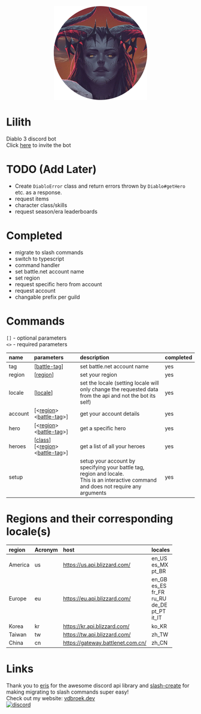 <div align="center">
    <img height="250" src="./assets/avatar-round.png">
</div>

# Lilith
Diablo 3 discord bot \
Click [here][invite-link] to invite the bot

<!-- # TODO (Must Have) -->

# TODO (Add Later)
- Create `DiabloError` class and return errors thrown by `Diablo#getHero` etc. as a response.
- request items
- character class/skills
- request season/era leaderboards

# Completed
- migrate to slash commands
- switch to typescript
- command handler
- set battle.net account name
- set region
- request specific hero from account
- request account
- changable prefix per guild

# Commands
`[]` - optional parameters \
`<>` - required parameters

| name | parameters | description | completed |
|:-|:-|:-|:-|
| tag | [[battle-tag][tag-link]] | set battle.net account name | yes |
| region | [[region][locale-link]] | set your region | yes |
| locale | [[locale][locale-link]] | set the locale (setting locale will only change the requested data from the api and not the bot its self) | yes |
| account | [<[region][locale-link]> <[battle-tag][tag-link]>] | get your account details | yes |
| hero | <id> [<[region][locale-link]> <[battle-tag][tag-link]>] | get a specific hero | yes |
| heroes | [[class][class-link]] [<[region][locale-link]> <[battle-tag][tag-link]>] | get a list of all your heroes | yes |
| setup || setup your account by specifying your battle tag, region and locale. <br> This is an interactive command and does not require any arguments | yes |

# Regions and their corresponding locale(s)
| region        | Acronym | host                              | locales                                                                 |
|:--------------|:--------|:----------------------------------|:------------------------------------------------------------------------|
| America       | us      | https://us.api.blizzard.com/      | en_US <br> es_MX <br> pt_BR                                             |
| Europe        | eu      | https://eu.api.blizzard.com/      | en_GB <br> es_ES <br> fr_FR <br> ru_RU <br> de_DE <br> pt_PT <br> it_IT |
| Korea         | kr      | https://kr.api.blizzard.com/      | ko_KR                                                                   |
| Taiwan        | tw      | https://tw.api.blizzard.com/      | zh_TW                                                                   |
| China         | cn      | https://gateway.battlenet.com.cn/ | zh_CN                                                                   |

# Links
Thank you to [eris](https://github.com/abalabahaha/eris) for the awesome discord api library and [slash-create](https://github.com/Snazzah/slash-create) for making migrating to slash commands super easy! \
Check out my website: [vdbroek.dev](https://vdbroek.dev) \
[![discord](https://discordapp.com/api/v6/guilds/240059867744698368/widget.png?style=banner2)](https://discord.gg/qqtrrMj)


[invite-link]: https://discord.com/api/oauth2/authorize?client_id=740897738983604284&permissions=412384349248&scope=applications.commands%20bot
[locale-link]: https://github.com/Pepijn98/Lilith#regions-and-their-corresponding-locales
[class-link]: https://github.com/Pepijn98/Lilith#class-list
[tag-link]: https://eu.battle.net/support/en/article/75767

